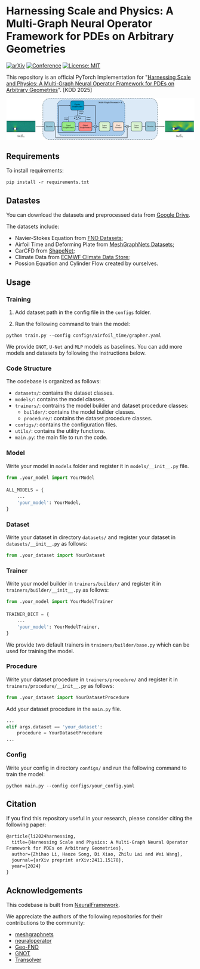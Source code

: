 # Harnessing Scale and Physics: A Multi-Graph Neural Operator Framework for PDEs on Arbitrary Geometries

[![arXiv](https://img.shields.io/badge/arXiv-2411.15178-b31b1b.svg)](https://arxiv.org/abs/2411.15178)
[![Conference](https://img.shields.io/badge/KDD-2025-blue)](https://kdd.org/kdd2025/)
[![License: MIT](https://img.shields.io/badge/License-MIT-yellow.svg)](https://opensource.org/licenses/MIT)

This repository is an official PyTorch Implementation for "[Harnessing Scale and Physics: A Multi-Graph Neural Operator
Framework for PDEs on Arbitrary Geometries](https://arxiv.org/abs/2411.15178)". [KDD 2025]

![Framework](./figures/framework.png)

## Requirements
To install requirements:

```setup
pip install -r requirements.txt
```

## Datastes

You can download the datasets and preprocessed data from [Google Drive](https://drive.google.com/drive/folders/1Tm15dbYOJVBlrJz3x578gt1QlWKF9YAl?usp=drive_link).

The datasets include:

- Navier-Stokes Equation from [FNO Datasets](https://drive.google.com/drive/folders/1UnbQh2WWc6knEHbLn-ZaXrKUZhp7pjt-);
- Airfoil Time and Deforming Plate from [MeshGraphNets Datasets](https://github.com/google-deepmind/deepmind-research/tree/master/meshgraphnets);
- CarCFD from [ShapeNet](https://shapenet.org/);
- Climate Data from [ECMWF Climate Data Store](https://cds.climate.copernicus.eu/);
- Possion Equation and Cylinder Flow created by ourselves.

## Usage

### Training

1. Add dataset path in the config file in the `configs` folder.

2. Run the following command to train the model:

```train
python train.py --config configs/airfoil_time/grapher.yaml
```

We provide `GNOT`, `U-Net` and `MLP` models as baselines. You can add more models and datasets by following the instructions below.

### Code Structure

The codebase is organized as follows:

- `datasets/`: contains the dataset classes.
- `models/`: contains the model classes.
- `trainers/`: contrains the model builder and dataset procedure classes:
    - `builder/`: contains the model builder classes.
    - `procedure/`: contains the dataset procedure classes.
- `configs/`: contains the configuration files.
- `utils/`: contains the utility functions.
- `main.py`: the main file to run the code.

### Model

Write your model in `models` folder and register it in `models/__init__.py` file. 

```python
from .your_model import YourModel

ALL_MODELS = {
    ...
    'your_model': YourModel,
}
```

### Dataset

Write your dataset in directory `datasets/` and register your dataset in `datasets/__init__.py` as follows:

```python
from .your_dataset import YourDataset
```

### Trainer

Write your model builder in `trainers/builder/` and register it in `trainers/builder/__init__.py` as follows:

```python
from .your_model import YourModelTrainer

TRAINER_DICT = {
    ...
    'your_model': YourModelTrainer,
}
```

We provide two default trainers in `trainers/builder/base.py` which can be used for training the model.

### Procedure

Write your dataset procedure in `trainers/procedure/` and register it in `trainers/procedure/__init__.py` as follows:

```python
from .your_dataset import YourDatasetProcedure
```

Add your dataset procedure in the `main.py` file.

```python
...
elif args.dataset == 'your_dataset':
    procedure = YourDatasetProcedure
...
```

### Config
Write your config in directory `configs/` and run the following command to train the model:

```train
python main.py --config configs/your_config.yaml
```

## Citation
If you find this repository useful in your research, please consider citing the following paper:

```
@article{li2024harnessing,
  title={Harnessing Scale and Physics: A Multi-Graph Neural Operator Framework for PDEs on Arbitrary Geometries},
  author={Zhihao Li, Haoze Song, Di Xiao, Zhilu Lai and Wei Wang},
  journal={arXiv preprint arXiv:2411.15178},
  year={2024}
}
```

## Acknowledgements
This codebase is built from [NeuralFramework](https://github.com/lizhihao2022/NerualFramework).

We appreciate the authors of the following repositories for their contributions to the community:

- [meshgraphnets](https://github.com/google-deepmind/deepmind-research/tree/master/meshgraphnets)
- [neuraloperator](https://github.com/neuraloperator/neuraloperator)
- [Geo-FNO](https://github.com/neuraloperator/Geo-FNO)
- [GNOT](https://github.com/HaoZhongkai/GNOT)
- [Transolver](https://github.com/thuml/Transolver/tree/main)